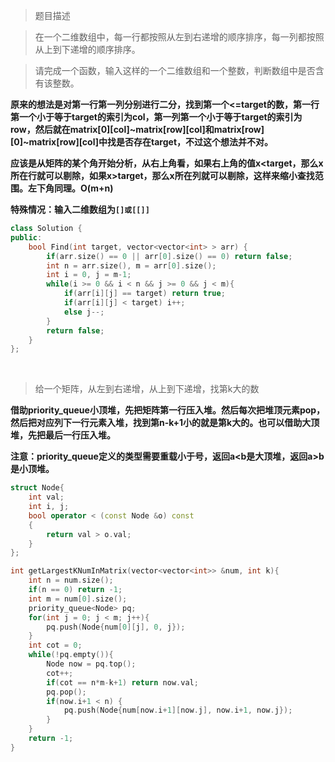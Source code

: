> 题目描述

> 在一个二维数组中，每一行都按照从左到右递增的顺序排序，每一列都按照从上到下递增的顺序排序。

> 请完成一个函数，输入这样的一个二维数组和一个整数，判断数组中是否含有该整数。

**原来的想法是对第一行第一列分别进行二分，找到第一个<=target的数，第一行第一个小于等于target的索引为col，第一列第一个小于等于target的索引为row，然后就在matrix[0][col]~matrix[row][col]和matrix[row][0]~matrix[row][col]中找是否存在target，不过这个想法并不对。**

**应该是从矩阵的某个角开始分析，从右上角看，如果右上角的值x<target，那么x所在行就可以剔除，如果x>target，那么x所在列就可以剔除，这样来缩小查找范围。左下角同理。O(m+n)**

**特殊情况：输入二维数组为```[]或[[]]```**

```c++
class Solution {
public:
    bool Find(int target, vector<vector<int> > arr) {
        if(arr.size() == 0 || arr[0].size() == 0) return false;
        int n = arr.size(), m = arr[0].size();
        int i = 0, j = m-1;
        while(i >= 0 && i < n && j >= 0 && j < m){
            if(arr[i][j] == target) return true;
            if(arr[i][j] < target) i++;
            else j--;
        }
        return false;
    }
};
```

<br/>

> 给一个矩阵，从左到右递增，从上到下递增，找第k大的数

**借助priority_queue小顶堆，先把矩阵第一行压入堆。然后每次把堆顶元素pop，然后把对应列下一行元素入堆，找到第n-k+1小的就是第k大的。也可以借助大顶堆，先把最后一行压入堆。**

**注意：priority_queue定义的类型需要重载小于号，返回a<b是大顶堆，返回a>b是小顶堆。**

```c++
struct Node{
    int val;
    int i, j;
    bool operator < (const Node &o) const
    {
        return val > o.val;
    }
};

int getLargestKNumInMatrix(vector<vector<int>> &num, int k){
    int n = num.size();
    if(n == 0) return -1;
    int m = num[0].size();
    priority_queue<Node> pq;
    for(int j = 0; j < m; j++){
        pq.push(Node{num[0][j], 0, j});
    }
    int cot = 0;
    while(!pq.empty()){
        Node now = pq.top();
        cot++;
        if(cot == n*m-k+1) return now.val;
        pq.pop();
        if(now.i+1 < n) {
            pq.push(Node{num[now.i+1][now.j], now.i+1, now.j});
        }
    }
    return -1;
}
```